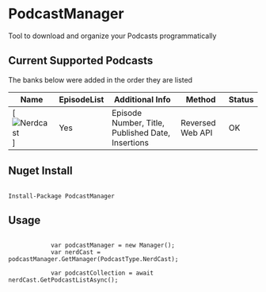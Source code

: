 # PodcastManager
Tool to download and organize your Podcasts programmatically

## Current Supported Podcasts

The banks below were added in the order they are listed


| Name                                                                                                                                                                                          | EpisodeList | Additional Info                                                                                       | Method                               | Status |
| ---                                                                                                                                                                                           | ---     | ---                                                                                                       | ---                                  | ---    |
| [![Nerdcast](https://jovemnerd.com.br/wp-content/uploads/2016/07/logo-jn.png)]                              | Yes                 | Episode Number, Title, Published Date, Insertions         | Reversed Web API                  | OK     |


## Nuget Install
<pre><code>
Install-Package PodcastManager
</code></pre>

## Usage
<pre><code>
			var podcastManager = new Manager();
            var nerdCast = podcastManager.GetManager(PodcastType.NerdCast);
            
            var podcastCollection = await nerdCast.GetPodcastListAsync();
</code></pre>